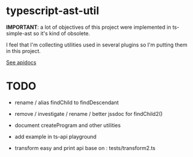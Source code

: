 # typescript-ast-util

**IMPORTANT**: a lot of objectives of this project were implemented in ts-simple-ast so it's kind of obsolete. 

I feel that I'm collecting utilities used in several plugins so I'm putting them in this project. 

[See apidocs](../docs/typescript-ast-util/modules/_index_.html)


# TODO

 * rename / alias findChild to findDescendant
 * remove / investigate / rename / better jssdoc for findChild2()
 * document createProgram and other utilities
 * add example in ts-api playground


  * transform easy and print api  base on : tests/transform2.ts
